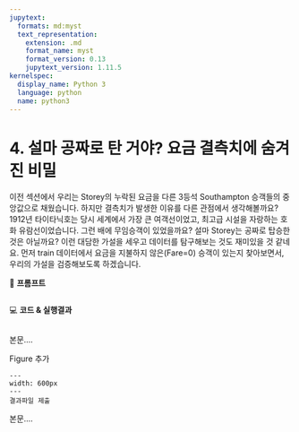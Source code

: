 ```yaml
---
jupytext:
  formats: md:myst
  text_representation:
    extension: .md
    format_name: myst
    format_version: 0.13
    jupytext_version: 1.11.5
kernelspec:
  display_name: Python 3
  language: python
  name: python3
---
```




# 4. 설마 공짜로 탄 거야? 요금 결측치에 숨겨진 비밀

이전 섹션에서 우리는 Storey의 누락된 요금을 다른 3등석 Southampton 승객들의 중앙값으로 채웠습니다. 하지만 결측치가 발생한 이유를 다른 관점에서 생각해볼까요? 1912년 타이타닉호는 당시 세계에서 가장 큰 여객선이었고, 최고급 시설을 자랑하는 호화 유람선이었습니다. 그런 배에 무임승객이 있었을까요? 설마 Storey는 공짜로 탑승한 것은 아닐까요? 이런 대담한 가설을 세우고 데이터를 탐구해보는 것도 재미있을 것 같네요. 먼저 train 데이터에서 요금을 지불하지 않은(Fare=0) 승객이 있는지 찾아보면서, 우리의 가설을 검증해보도록 하겠습니다.



📝 **프롬프트**

```

```

💻 **코드 & 실행결과**

```{code-cell}

```



본문....



Figure 추가

```{figure} ./images/11-1.png
---
width: 600px
---
결과파일 제출
```



본문....

